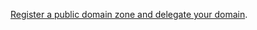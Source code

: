 [Register a public domain zone and delegate your domain](../../dns/operations/zone-create-public.md).